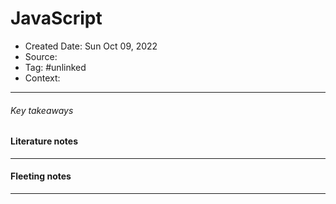 # JavaScript
- Created Date: Sun Oct 09, 2022
- Source:
- Tag: #unlinked
- Context:

----
###### Key takeaways


#### Literature notes
----



#### Fleeting notes
----
